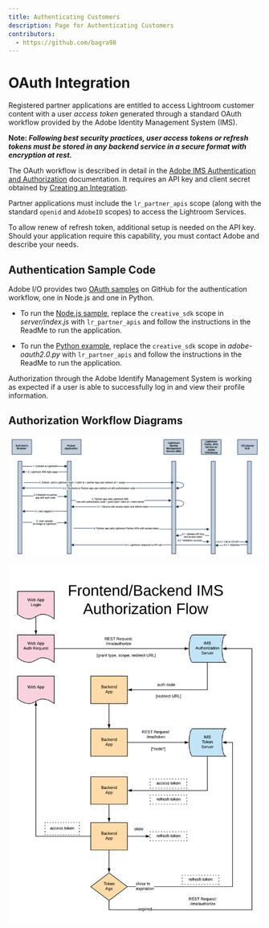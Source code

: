 ```yaml
---
title: Authenticating Customers
description: Page for Authenticating Customers
contributors:
  - https://github.com/bagra98
---
```


# OAuth Integration

Registered partner applications are entitled to access Lightroom customer content with a user _access token_ generated through a standard OAuth workflow provided by the Adobe Identity Management System (IMS).

**Note: _Following best security practices, user access tokens or refresh tokens must  be stored in any backend service in a secure format with encryption at rest._**

The OAuth workflow is described in detail in the [Adobe IMS Authentication and Authorization](https://www.adobe.io/authentication/auth-methods.html#!AdobeDocs/adobeio-auth/master/OAuth/OAuth.md) documentation. It requires an API key and client secret obtained by [Creating an Integration](/create_integration).

Partner applications must include the `lr_partner_apis` scope (along with the standard `openid` and `AdobeID` scopes) to access the Lightroom Services.

To allow renew of refresh token, additional setup is needed on the API key. Should your application require this capability, you must contact Adobe and describe your needs. 

## Authentication Sample Code

Adobe I/O provides two [OAuth samples](https://github.com/AdobeDocs/adobeio-auth/blob/master/OAuth/samples/samples.md) on GitHub for the authentication workflow, one in Node.js and one in Python.

- To run the [Node.js sample](https://github.com/AdobeDocs/adobeio-auth/blob/master/OAuth/samples/adobe-auth-node), replace the `creative_sdk` scope in _server/index.js_ with `lr_partner_apis` and follow the instructions in the ReadMe to run the application.

- To run the [Python example](https://github.com/AdobeDocs/adobeio-auth/blob/master/OAuth/samples/adobe-auth-python), replace the `creative_sdk` scope in _adobe-oauth2.0.py_ with `lr_partner_apis` and follow the instructions in the ReadMe to run the application.

Authorization through the Adobe Identify Management System is working as expected if a user is able to successfully log in and view their profile information.

## Authorization Workflow Diagrams

![OAUTH flow diagram for Lightroom Partner Integration](../../../../static/OAuthFlowDiagram.png)

![IMS Token Usage](../../../../static/IMS_Authorization_flow.png)